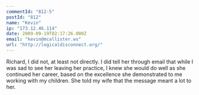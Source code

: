 ```yaml
---
commentId: "812-5"
postId: "812"
name: "Kevin"
ip: "173.12.46.114"
date: 2009-09-19T02:17:26.000Z
email: "kevin@mcallister.ws"
url: "http://logicaldisconnect.org/"
---
```

<p>Richard, I did not, at least not directly.  I did tell her through email that while I was sad to see her leaving her practice, I knew she would do well as she continued her career, based on the excellence she demonstrated to me working with my children.  She told my wife that the message meant a lot to her.</p>